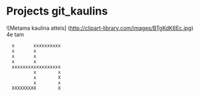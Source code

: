 # Projects git_kaulins

 ![Metama kaulina attels] (http://clipart-library.com/images/BTgKdK6Ec.jpg)
 4e tam                                         

      x       xxxxxxxxxx
      x       x
      x       x
      x       x
      xxxxxxxxxxxxxxxxxx
              x        x
              x        X
              x        x
      XXXXXXXXX        X
